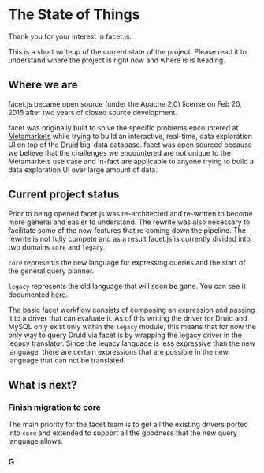 # The State of Things

Thank you for your interest in facet.js.

This is a short writeup of the current state of the project.
Please read it to understand where the project is right now and where is is heading.

## Where we are

facet.js became open source (under the Apache 2.0) license on Feb 20, 2015 after two years of closed source development.

facet was originally built to solve the specific problems encountered at [Metamarkets](http://metamarkets.com) while
trying to build an interactive, real-time, data exploration UI on top of the [Druid](http://druid.io) big-data database.
facet was open sourced because we believe that the challenges we encountered are not unique to the Metamarkets use case
and in-fact are applicable to anyone trying to build a data exploration UI over large amount of data.

## Current project status

Prior to being opened facet.js was re-architected and re-written to become more general and easier to understand.
The rewrite was also necessary to facilitate some of the new features that re coming down the pipeline.
The rewrite is not fully compete and as a result facet.js is currently divided into two domains `core` and `legacy`.

`core` represents the new language for expressing queries and the start of the general query planner.

`legacy` represents the old language that will soon be gone. You can see it documented [here](legacy.md).

The basic facet workflow consists of composing an expression and passing it to a driver that can evaluate it.
As of this writing the driver for Druid and MySQL only exist only within the `legacy` module, this means that for now
the only way to query Druid via facet is by wrapping the legacy driver in the legacy translator. Since the legacy
language is less expressive than the new language, there are certain expressions that are possible in the new language
that can not be translated.

## What is next?

### Finish migration to core

The main priority for the facet team is to get all the existing drivers ported into `core` and extended to support all
the goodness that the new query language allows.

### G
